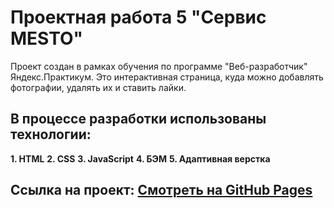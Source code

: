 # Проектная работа 5 "Сервис MESTO"

Проект создан в рамках обучения по программе "Веб-разработчик" Яндекс.Практикум.
Это интерактивная страница, куда можно добавлять фотографии, удалять их и ставить лайки.

## В процессе разработки использованы технологии:

__1. HTML__
__2. CSS__
__3. JavaScript__
__4. БЭМ__
__5. Адаптивная верстка__

## Ссылка на проект: [Смотреть на GitHub Pages](https://zorkiy82.github.io/mesto/)

